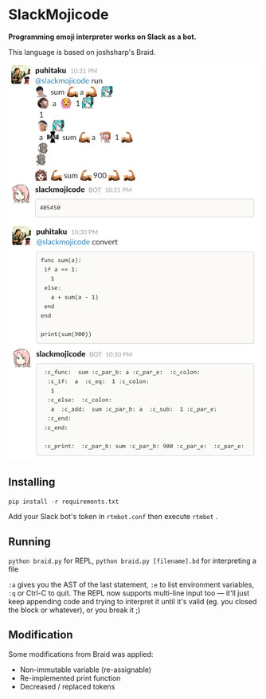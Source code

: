 # SlackMojicode

**Programming emoji interpreter works on Slack as a bot.**

This language is based on joshsharp's Braid.

![Run script](pic/run.png)
![Convert script](pic/convert.png)

## Installing

`pip install -r requirements.txt`

Add your Slack bot's token in `rtmbot.conf` then execute `rtmbot` .

## Running

`python braid.py` for REPL, `python braid.py [filename].bd` for interpreting a file

`:a` gives you the AST of the last statement, `:e` to list environment variables, `:q` or Ctrl-C to quit. The REPL now supports multi-line input too — it'll just keep appending code and trying to interpret it until it's valid (eg. you closed the block or whatever), or you break it ;)

## Modification

Some modifications from Braid was applied:

 - Non-immutable variable (re-assignable)
 - Re-implemented print function
 - Decreased / replaced tokens

